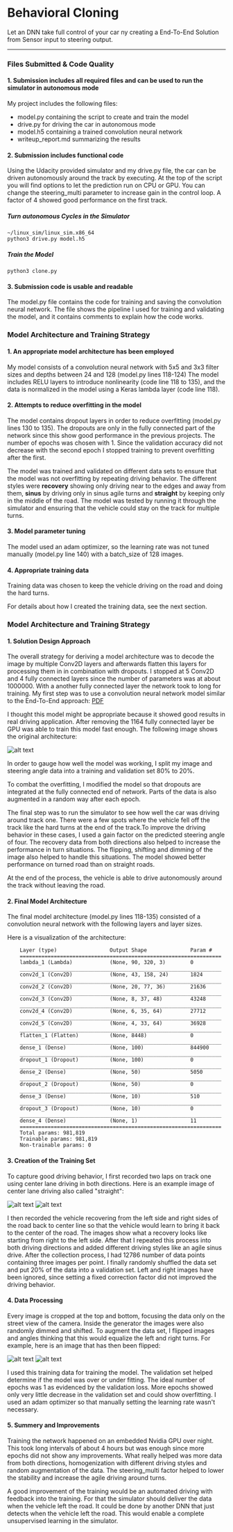 # **Behavioral Cloning**
Let an DNN take full control of your car ny creating a End-To-End Solution from Sensor input to steering output.

[//]: # (Image References)

[image0]: ./examples/model.png "Original End-To-End Nvidia Model"
[image1]: ./examples/straight.gif "Straight Driving"
[image2]: ./examples/recovery.gif "Recovery Driving"
[image3]: ./examples/flip.jpg "Flip"
[image4]: ./examples/original.jpg "Original"

---
### Files Submitted & Code Quality

#### 1. Submission includes all required files and can be used to run the simulator in autonomous mode

My project includes the following files:
* model.py containing the script to create and train the model
* drive.py for driving the car in autonomous mode
* model.h5 containing a trained convolution neural network
* writeup_report.md summarizing the results

#### 2. Submission includes functional code
Using the Udacity provided simulator and my drive.py file, the car can be driven autonomously around the track by executing. At the top of the script you will find options to let the prediction run on CPU or GPU. You can change the steering_multi parameter to increase gain in the control loop. A factor of 4 showed good performance on the first track.

##### Turn autonomous Cycles in the Simulator
```
~/linux_sim/linux_sim.x86_64
python3 drive.py model.h5

```
##### Train the Model
```
python3 clone.py
```


#### 3. Submission code is usable and readable

The model.py file contains the code for training and saving the convolution neural network. The file shows the pipeline I used for training and validating the model, and it contains comments to explain how the code works.

### Model Architecture and Training Strategy

#### 1. An appropriate model architecture has been employed

My model consists of a convolution neural network with 5x5 and 3x3 filter sizes and depths between 24 and 128 (model.py lines 118-124)
The model includes RELU layers to introduce nonlinearity (code line 118 to 135), and the data is normalized in the model using a Keras lambda layer (code line 118).

#### 2. Attempts to reduce overfitting in the model

The model contains dropout layers in order to reduce overfitting (model.py lines 130 to 135). The dropouts are only in the fully connected part of the network since this show good performance in the previous projects. The number of epochs was chosen with 1. Since the validation accuracy did not decrease with the second epoch I stopped training to prevent overfitting after the first.

The model was trained and validated on different data sets to ensure that the model was not overfitting by repeating driving behavior. The different styles were **recovery** showing only driving near to the edges and away from them, **sinus** by driving only in sinus agile turns and **straight** by keeping only in the middle of the road. The model was tested by running it through the simulator and ensuring that the vehicle could stay on the track for multiple turns.

#### 3. Model parameter tuning

The model used an adam optimizer, so the learning rate was not tuned manually (model.py line 140) with a batch_size of 128 images.

#### 4. Appropriate training data

Training data was chosen to keep the vehicle driving on the road and doing the hard turns.

For details about how I created the training data, see the next section.

### Model Architecture and Training Strategy

#### 1. Solution Design Approach

The overall strategy for deriving a model architecture was to decode the image by multiple Conv2D layers and afterwards flatten this layers for processing them in in combination with dropouts.
I stopped at 5 Conv2D and 4 fully connected layers since the number of parameters was at about 1000000. With a another fully connected layer the network took to long for training. My first step was to use a convolution neural network model similar to the End-To-End approach: [PDF](https://images.nvidia.com/content/tegra/automotive/images/2016/solutions/pdf/end-to-end-dl-using-px.pdf)

I thought this model might be appropriate because it showed good results in real driving application. After removing the 1164 fully connected layer be GPU was able to train this model fast enough. The following image shows the original architecture:

![alt text][image0]

In order to gauge how well the model was working, I split my image and steering angle data into a training and validation set 80% to 20%.

To combat the overfitting, I modified the model so that dropouts are integrated at the fully connected end of network. Parts of the data is also augmented in a random way after each epoch.

The final step was to run the simulator to see how well the car was driving around track one. There were a few spots where the vehicle fell off the track like the hard turns at the end of the track.To improve the driving behavior in these cases,  I used a gain factor on the predicted steering angle of four. The recovery data from both directions also helped to increase the performance in turn situations. The flipping, shifting and dimming of the image also helped to handle this situations. The model showed better performance on turned road than on straight roads.   

At the end of the process, the vehicle is able to drive autonomously around the track without leaving the road.

#### 2. Final Model Architecture

The final model architecture (model.py lines 118-135) consisted of a convolution neural network with the following layers and layer sizes.

Here is a visualization of the architecture:

```
    Layer (type)                 Output Shape              Param #   
    =================================================================
    lambda_1 (Lambda)            (None, 90, 320, 3)        0         
    _________________________________________________________________
    conv2d_1 (Conv2D)            (None, 43, 158, 24)       1824      
    _________________________________________________________________
    conv2d_2 (Conv2D)            (None, 20, 77, 36)        21636     
    _________________________________________________________________
    conv2d_3 (Conv2D)            (None, 8, 37, 48)         43248     
    _________________________________________________________________
    conv2d_4 (Conv2D)            (None, 6, 35, 64)         27712     
    _________________________________________________________________
    conv2d_5 (Conv2D)            (None, 4, 33, 64)         36928     
    _________________________________________________________________
    flatten_1 (Flatten)          (None, 8448)              0         
    _________________________________________________________________
    dense_1 (Dense)              (None, 100)               844900    
    _________________________________________________________________
    dropout_1 (Dropout)          (None, 100)               0         
    _________________________________________________________________
    dense_2 (Dense)              (None, 50)                5050      
    _________________________________________________________________
    dropout_2 (Dropout)          (None, 50)                0         
    _________________________________________________________________
    dense_3 (Dense)              (None, 10)                510       
    _________________________________________________________________
    dropout_3 (Dropout)          (None, 10)                0         
    _________________________________________________________________
    dense_4 (Dense)              (None, 1)                 11        
    =================================================================
    Total params: 981,819
    Trainable params: 981,819
    Non-trainable params: 0
```


#### 3. Creation of the Training Set

To capture good driving behavior, I first recorded two laps on track one using center lane driving in both directions. Here is an example image of center lane driving also called "straight":

![alt text][image1] ![alt text][image2]

I then recorded the vehicle recovering from the left side and right sides of the road back to center line so that the vehicle would learn to bring it back to the center of the road. The images show what a recovery looks like starting from right to the left side. After that I repeated this process into both driving directions and added different driving styles like an agile sinus drive. After the collection process, I had 12786 number of data points containing three images per point. I finally randomly shuffled the data set and put 20% of the data into a validation set. Left and right images have been ignored, since setting a fixed correction factor did not improved the driving behavior.

#### 4. Data Processing
Every image is cropped at the top and bottom, focusing the data only on the street view of the camera.
Inside the generator the images were also randomly dimmed and shifted. To augment the data set, I flipped images and angles thinking that this would equalize the left and right turns. For example, here is an image that has then been flipped:

![alt text][image3] ![alt text][image4]

I used this training data for training the model. The validation set helped determine if the model was over or under fitting. The ideal number of epochs was 1 as evidenced by the validation loss. More epochs showed only very little decrease in the validation set and could show overfitting. I used an adam optimizer so that manually setting the learning rate wasn't necessary.

#### 5. Summery and Improvements
Training the network happened on an embedded Nvidia GPU over night. This took long intervals of about 4 hours but was enough since more epochs did not show any improvements. What really helped was more data from both directions, homogenization with different driving styles and random augmentation of the data. The steering_multi factor helped to lower the stability and increase the agile driving around turns.

A good improvement of the training would be an automated driving with feedback into the training. For that the simulator should deliver the data when the vehicle left the road. It could be done by another DNN that just detects when the vehicle left the road. This would enable a complete unsupervised learning in the simulator.
